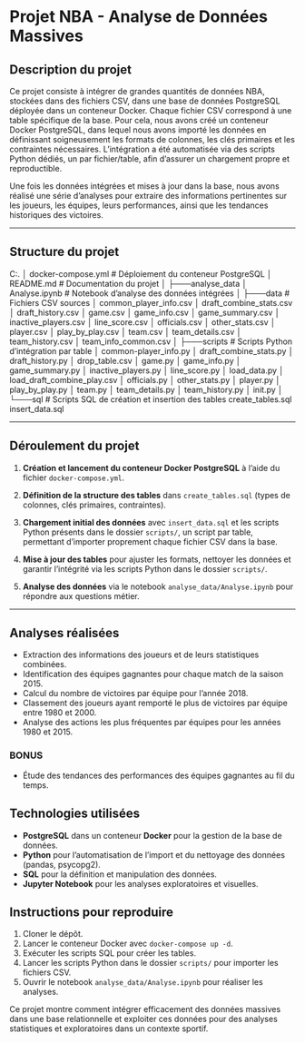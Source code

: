 # Projet NBA - Analyse de Données Massives

## Description du projet

Ce projet consiste à intégrer de grandes quantités de données NBA, stockées dans des fichiers CSV, dans une base de données PostgreSQL déployée dans un conteneur Docker. Chaque fichier CSV correspond à une table spécifique de la base. Pour cela, nous avons créé un conteneur Docker PostgreSQL, dans lequel nous avons importé les données en définissant soigneusement les formats de colonnes, les clés primaires et les contraintes nécessaires. L’intégration a été automatisée via des scripts Python dédiés, un par fichier/table, afin d’assurer un chargement propre et reproductible.

Une fois les données intégrées et mises à jour dans la base, nous avons réalisé une série d’analyses pour extraire des informations pertinentes sur les joueurs, les équipes, leurs performances, ainsi que les tendances historiques des victoires.

---

## Structure du projet

C:.
│ docker-compose.yml # Déploiement du conteneur PostgreSQL
│ README.md # Documentation du projet
│
├───analyse_data
│ Analyse.ipynb # Notebook d’analyse des données intégrées
│
├───data # Fichiers CSV sources
│ common_player_info.csv
│ draft_combine_stats.csv
│ draft_history.csv
│ game.csv
│ game_info.csv
│ game_summary.csv
│ inactive_players.csv
│ line_score.csv
│ officials.csv
│ other_stats.csv
│ player.csv
│ play_by_play.csv
│ team.csv
│ team_details.csv
│ team_history.csv
│ team_info_common.csv
│
├───scripts # Scripts Python d’intégration par table
│ common-player_info.py
│ draft_combine_stats.py
│ draft_history.py
│ drop_table.csv
│ game.py
│ game_info.py
│ game_summary.py
│ inactive_players.py
│ line_score.py
│ load_data.py
│ load_draft_combine_play.csv
│ officials.py
│ other_stats.py
│ player.py
│ play_by_play.py
│ team.py
│ team_details.py
│ team_history.py
│ init.py
│
└───sql # Scripts SQL de création et insertion des tables
create_tables.sql
insert_data.sql




---

## Déroulement du projet

1. **Création et lancement du conteneur Docker PostgreSQL** à l’aide du fichier `docker-compose.yml`.

2. **Définition de la structure des tables** dans `create_tables.sql` (types de colonnes, clés primaires, contraintes).

3. **Chargement initial des données** avec `insert_data.sql` et les scripts Python présents dans le dossier `scripts/`, un script par table, permettant d’importer proprement chaque fichier CSV dans la base.

4. **Mise à jour des tables** pour ajuster les formats, nettoyer les données et garantir l’intégrité via les scripts Python dans le dossier `scripts/`.

5. **Analyse des données** via le notebook `analyse_data/Analyse.ipynb` pour répondre aux questions métier.

---

## Analyses réalisées

- Extraction des informations des joueurs et de leurs statistiques combinées.
- Identification des équipes gagnantes pour chaque match de la saison 2015.
- Calcul du nombre de victoires par équipe pour l’année 2018.
- Classement des joueurs ayant remporté le plus de victoires par équipe entre 1980 et 2000.
- Analyse des actions les plus fréquentes par équipes pour les années 1980 et 2015.

### BONUS

- Étude des tendances des performances des équipes gagnantes au fil du temps.



## Technologies utilisées

- **PostgreSQL** dans un conteneur **Docker** pour la gestion de la base de données.
- **Python** pour l’automatisation de l’import et du nettoyage des données (pandas, psycopg2).
- **SQL** pour la définition et manipulation des données.
- **Jupyter Notebook** pour les analyses exploratoires et visuelles.



## Instructions pour reproduire

1. Cloner le dépôt.
2. Lancer le conteneur Docker avec `docker-compose up -d`.
3. Exécuter les scripts SQL pour créer les tables.
4. Lancer les scripts Python dans le dossier `scripts/` pour importer les fichiers CSV.
5. Ouvrir le notebook `analyse_data/Analyse.ipynb` pour réaliser les analyses.



Ce projet montre comment intégrer efficacement des données massives dans une base relationnelle et exploiter ces données pour des analyses statistiques et exploratoires dans un contexte sportif.  
